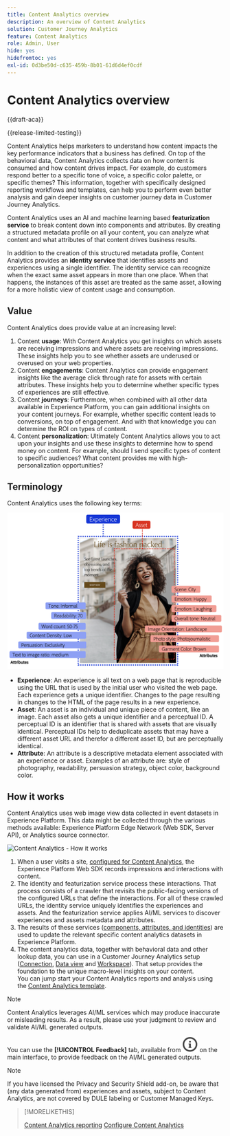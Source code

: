 ```yaml
---
title: Content Analytics overview
description: An overview of Content Analytics
solution: Customer Journey Analytics
feature: Content Analytics
role: Admin, User
hide: yes
hidefromtoc: yes
exl-id: 0d3be50d-c635-459b-8b01-61d6d4ef0cdf
---
```

# Content Analytics overview

{{draft-aca}}

{{release-limited-testing}}

Content Analytics helps marketers to understand how content impacts the key performance indicators that a business has defined. On top of the behavioral data, Content Analytics collects data on how content is consumed and how content drives impact. For example, do customers respond better to a specific tone of voice, a specific color palette, or specific themes? This information, together with specifically designed reporting workflows and templates, can help you to perform even better analysis and gain deeper insights on customer journey data in Customer Journey Analytics. 

Content Analytics uses an AI and machine learning based **featurization service** to break content down into components and attributes. By creating a structured metadata profile on all your content, you can analyze what content and what attributes of that content drives business results. 

In addition to the creation of this structured metadata profile, Content Analytics provides an **identity service** that identifies assets and experiences using a single identifier. The identity service can recognize when the exact same asset appears in more than one place. When that happens, the instances of this asset are treated as the same asset, allowing for a more holistic view of content usage and consumption.

## Value

Content Analytics does provide value at an increasing level:

1. Content **usage**: With Content Analytics you get insights on which assets are receiving impressions and where assets are receiving impressions. These insights help you to see whether assets are underused or overused on your web properties.
1. Content **engagements**: Content Analytics can provide engagement insights like the average click through rate for assets with certain attributes. These insights help you to determine whether specific types of experiences are still effective.
1. Content **journeys**: Furthermore, when combined with all other data available in Experience Platform, you can gain additional insights on your content journeys. For example, whether specific content leads to conversions, on top of engagement. And with that knowledge you can determine the ROI on types of content.
1. Content **personalization**: Ultimately Content Analytics allows you to act upon your insights and use these insights to determine how to spend money on content. For example, should I send specific types of content to specific audiences? What content provides me with high-personalization opportunities?

## Terminology

Content Analytics uses the following key terms:

![Assets and experiences](/help/content-analytics/assets/content-analytics-experience-asset.png)

* **Experience**: An experience is all text on a web page that is reproducible using the URL that is used by the initial user who visited the web page. Each experience gets a unique identifier. Changes to the page resulting in changes to the HTML of the page results in a new experience.
* **Asset**: An asset is an individual and unique piece of content, like an image. Each asset also gets a unique identifier and a perceptual ID. A perceptual ID is an identifier that is shared with assets that are visually identical. Perceptual IDs help to deduplicate assets that may have a different asset URL and therefor a different asset ID, but are perceptually identical.
* **Attribute**: An attribute is a descriptive metadata element associated with an experience or asset. Examples of an attribute are: style of photography, readability, persuasion strategy, object color, background color.

## How it works

Content Analytics uses web image view data collected in event datasets in Experience Platform. This data might be collected through the various methods available: Experience Platform Edge Network (Web SDK, Server API), or Analytics source connector.

![Content Analytics - How it works](assets/aca-overview.gif)


1. When a user visits a site, [configured for Content Analytics](config/configuration.md), the Experience Platform Web SDK records impressions and interactions with content.
1. The identity and featurization service process these interactions. That process consists of a crawler that revisits the public-facing versions of the configured URLs that define the interactions. For all of these crawled URLs, the identity service uniquely identifies the experiences and assets. And the featurization service applies AI/ML services to discover experiences and assets metadata and attributes.
1. The results of these services ([components, attributes, and identities](/help/content-analytics/report/components.md)) are used to update the relevant specific content analytics datasets in Experience Platform.
1. The content analytics data, together with behavioral data and other lookup data, you can use in a Customer Journey Analytics setup ([Connection](/help/connections/overview.md), [Data view](/help/data-views/data-views.md) and [Workspace](/help/analysis-workspace/home.md)). That setup provides the foundation to the unique macro-level insights on your content. <br/>You can jump start your Content Analytics reports and analysis using the [Content Analytics template](/help/content-analytics/report/report.md#template).

>[!NOTE]
>
>Content Analytics leverages AI/ML services which may produce inaccurate or misleading results. As a result, please use your judgment to review and validate AI/ML generated outputs.
>
>You can use the **[!UICONTROL Feedback]** tab, available from ![InfoOutline](/help/assets/icons/InfoOutline.svg) on the main interface, to provide feedback on the AI/ML generated outputs.
>

>[!NOTE]
>
>If you have licensed the Privacy and Security Shield add-on, be aware that (any data generated from) experiences and assets, subject to Content Analytics, are not covered by DULE labeling or Customer Managed Keys.
>


>[!MORELIKETHIS]
>
>[Content Analytics reporting](report/report.md)
>[Configure Content Analytics](config/configuration.md)
>
